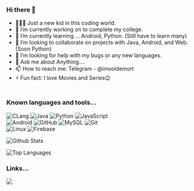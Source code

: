 ### Hi there 👋
- 🙋🏽‍♂️ Just a new kid in this coding world.
- 🔭 I’m currently working on to complete my college.
- 🌱 I’m currently learning ... Android, Python. (Still have to learn many)
- 👯 I’m looking to collaborate on projects with Java, Android, and Web. (Soon Python)
- 🤔 I’m looking for help with my bugs or any new languages.
- 💬 Ask me about Anything....
- 📫 How to reach me: Telegram - @imvoldemort
- ⚡ Fun fact: I love Movies and Series😉
</br> </br>

### Known languages and tools...
![CLang](https://img.shields.io/badge/Clang-black.svg?style=for-the-badge&logo=C&labelColor=white)
![Java](https://img.shields.io/badge/Java-black.svg?style=for-the-badge&logo=Java&labelColor=black)
![Python](https://img.shields.io/badge/Python-black.svg?style=for-the-badge&logo=Python&labelColor=grey)
![JavaScript](https://img.shields.io/badge/JavaScript-black.svg?style=for-the-badge&logo=Javascript&labelColor=grey)
</br>
![Android](https://img.shields.io/badge/Android-black.svg?style=for-the-badge&logo=Android&labelColor=grey)
![GitHub](https://img.shields.io/badge/Github-black.svg?style=for-the-badge&logo=Github&labelColor=grey)
![MySQL](https://img.shields.io/badge/MySQL-black.svg?style=for-the-badge&logo=MySQL&labelColor=grey)
![Git](https://img.shields.io/badge/Git-black.svg?style=for-the-badge&logo=Git&labelColor=grey)
</br>
![Linux](https://img.shields.io/badge/Linux-black.svg?style=for-the-badge&logo=Linux&labelColor=grey)
![Firebase](https://img.shields.io/badge/Firebase-black.svg?style=for-the-badge&logo=Firebase&labelColor=grey)

![Github Stats](https://github-readme-stats.vercel.app/api?username=SandeepUrankar&show_icons=true&count_private=true&include_all_commits=true)

![Top Languages](https://github-readme-stats.vercel.app/api/top-langs/?username=SandeepUrankar&langs_count=10&layout=compact)

### Links...

<a href="http://telegram.dog/imvoldemort"><img src="https://img.shields.io/badge/-Telegram-0088cc?style=for-the-badge&logo=Telegram&logoColor=white"></a>

